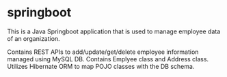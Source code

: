 # springboot
This is a Java Springboot application that is used to manage employee data of an organization.

Contains REST APIs to add/update/get/delete employee information managed using MySQL DB.
Contains Emplyee class and Address class.
Utilizes Hibernate ORM to map POJO classes with the DB schema.
